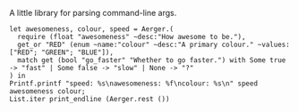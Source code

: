 A little library for parsing command-line args.

    let awesomeness, colour, speed = Aerger.(
      require (float "awesomeness" ~desc:"How awesome to be."),
      get_or "RED" (enum ~name:"colour" ~desc:"A primary colour." ~values:["RED"; "GREEN"; "BLUE"]),
      match get (bool "go_faster" "Whether to go faster.") with Some true -> "fast" | Some false -> "slow" | None -> "?"
    ) in
    Printf.printf "speed: %s\nawesomeness: %f\ncolour: %s\n" speed awesomeness colour;
    List.iter print_endline (Aerger.rest ())
